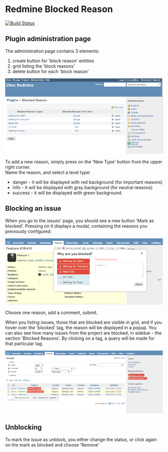 # Redmine Blocked Reason

[![Build Status](https://travis-ci.org/zitec/redmine_blocked_reason.svg?branch=master)](https://travis-ci.org/zitec/redmine_blocked_reason)

## Plugin administration page

The administration page contains 3 elements:
1. create button for 'block reason' entities
2. grid listing the 'block reasons'
3. delete button for each 'block reason' 

![Administration page](images/administration_page.png?raw=true "Administration page")


To add a new reason, simply press on the 'New Type' button from the upper right corner.    
Name the reason, and select a level type:
- danger - it will be displayed with red background (for important reasons)
- info - it will be displayed with gray background (for neutral reasons)
- success - it will be displayed with green background.    

## Blocking an issue

When you go to the issues' page, you should see a new button 'Mark as blocked'. Pressing on it displays a modal, containing the reasons you previously configured:

![Blocked reasons](images/block_reasons.png?raw=true "Blocked reasons")

Choose one reason, add a comment, submit.

When you listing issues, those that are blocked are visible in grid, and if you hover over the 'blocked' tag, the reason will be displayed in a popup.
You can also see how many issues from the project are blocked, in sidebar - the section 'Blocked Reasons'. By clicking on a tag, a query will be made for that particular tag. 

![List blocked issues](images/list_blocked_issues.png?raw=true "list blocked issues")


## Unblocking
To mark the issue as unblock, you either change the status, or click again on the mark as blocked and choose 'Remove'